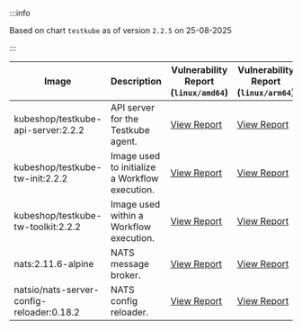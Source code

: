 :::info

Based on chart `testkube` as of version `2.2.5` on 25-08-2025

:::

| Image | Description | Vulnerability Report (`linux/amd64`) | Vulnerability Report (`linux/arm64`) | Docker Image |
|-------|-------------|----------------------------------------|----------------------------------------|--------------|
| kubeshop/testkube-api-server:2.2.2 | API server for the Testkube agent. | [View Report](./testkube-api-server-2.2.2_linux_amd64.md) | [View Report](./testkube-api-server-2.2.2_linux_arm64.md) | [View Image](https://hub.docker.com/layers/kubeshop/testkube-api-server/2.2.2/images/sha256-87c51580db06f1b64e3778edd25d8a4ed9ea9179edf683c7a06b86e3eb268674?context=explore) |
| kubeshop/testkube-tw-init:2.2.2 | Image used to initialize a Workflow execution. | [View Report](./testkube-tw-init-2.2.2_linux_amd64.md) | [View Report](./testkube-tw-init-2.2.2_linux_arm64.md) | [View Image](https://hub.docker.com/layers/kubeshop/testkube-tw-init/2.2.2/images/sha256-6df1a47a7baa363a5334c8744107549c4ba045e8773f30f78b525491ffe5b474?context=explore) |
| kubeshop/testkube-tw-toolkit:2.2.2 | Image used within a Workflow execution. | [View Report](./testkube-tw-toolkit-2.2.2_linux_amd64.md) | [View Report](./testkube-tw-toolkit-2.2.2_linux_arm64.md) | [View Image](https://hub.docker.com/layers/kubeshop/testkube-tw-toolkit/2.2.2/images/sha256-aa394461138bdb8efef26e2bab3018e3bbb6738413ee76082f7ed9766d35f410?context=explore) |
| nats:2.11.6-alpine | NATS message broker. | [View Report](./nats-2.11.6-alpine_linux_amd64.md) | [View Report](./nats-2.11.6-alpine_linux_arm64.md) | [View Image](https://hub.docker.com/layers/library/nats/2.11.6-alpine/images/sha256-de0f76b542a7950f4a7a944c5a201f51a72be5aac3e71fbc64f14898e3ae1965?context=explore) |
| natsio/nats-server-config-reloader:0.18.2 | NATS config reloader. | [View Report](./nats-server-config-reloader-0.18.2_linux_amd64.md) | [View Report](./nats-server-config-reloader-0.18.2_linux_arm64.md) | [View Image](https://hub.docker.com/layers/natsio/nats-server-config-reloader/0.18.2/images/sha256-902e9a716beaddfa937bba2a94bf1af779cec3c1a9acc309d68ba7cbea35a833?context=explore) |
